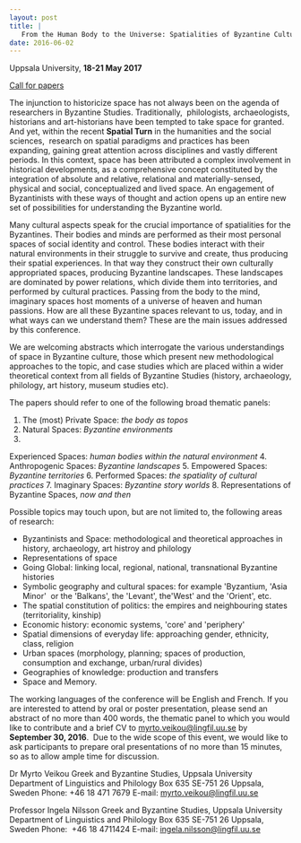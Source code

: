 ```yaml
---
layout: post
title: |
   From the Human Body to the Universe: Spatialities of Byzantine Culture
date: 2016-06-02
---
```


Uppsala University, **18-21 May 2017**

[Call for
papers](http://www.grekiska.net/wp-content/uploads/2016/06/CFP_Space.docx)

The
injunction to historicize space has not always been on the agenda of
researchers in Byzantine Studies. Traditionally,  philologists,
archaeologists, historians and art-historians have been tempted to take
space for granted. And yet, within the recent **Spatial Turn** in the
humanities and the social sciences,  research on spatial paradigms and
practices has been expanding, gaining great attention across disciplines
and vastly different periods. In this context, space has been attributed
a complex involvement in historical developments, as a comprehensive
concept constituted by the integration of absolute and relative,
relational and materially-sensed, physical and social, conceptualized
and lived space. An engagement of Byzantinists with these ways of
thought and action opens up an entire new set of possibilities for
understanding the Byzantine world.

Many cultural aspects
speak for the crucial importance of spatialities for the Byzantines.
Their bodies and minds are performed as their most personal spaces of
social identity and control. These bodies interact with their natural
environments in their struggle to survive and create, thus producing
their spatial experiences. In that way they construct their own
culturally appropriated spaces, producing Byzantine landscapes. These
landscapes are dominated by power relations, which divide them into
territories, and performed by cultural practices. Passing from the body
to the mind, imaginary spaces host moments of a universe of heaven and
human passions. How are all these Byzantine spaces relevant to us,
today, and in what ways can we understand them? These are the main
issues addressed by this conference.

We are welcoming
abstracts which interrogate the various understandings of space in
Byzantine culture, those which present new methodological approaches to
the topic, and case studies which are placed within a wider theoretical
context from all fields of Byzantine Studies (history, archaeology,
philology, art history, museum studies etc).

The papers
should refer to one of the following broad thematic
panels:

1. The (most) Private Space: *the body as
topos*
2. Natural Spaces: *Byzantine environments*
3.
Experienced Spaces: *human bodies within the natural
environment*
4. Anthropogenic Spaces: *Byzantine
landscapes*
5. Empowered Spaces: *Byzantine territories*
6.
Performed Spaces: *the spatiality of cultural practices*
7.
Imaginary Spaces: *Byzantine story worlds*
8. Representations of
Byzantine Spaces, *now and then*

Possible topics may touch
upon, but are not limited to, the following areas of research:


-   Byzantinists and Space: methodological and theoretical approaches in
    history, archaeology, art histroy and philology
-   Representations of space
-   Going Global: linking local, regional, national, transnational
    Byzantine histories
-   Symbolic geography and cultural spaces: for example 'Byzantium,
    'Asia Minor'  or the 'Balkans', the 'Levant', the'West' and the
    'Orient', etc.
-   The spatial constitution of politics: the empires and neighbouring
    states (territoriality, kinship)
-   Economic history: economic systems, 'core' and 'periphery'
-   Spatial dimensions of everyday life: approaching gender, ethnicity,
    class, religion
-   Urban spaces (morphology, planning; spaces of production,
    consumption and exchange, urban/rural divides)
-   Geographies of knowledge: production and transfers
-   Space and Memory.


The working languages of the conference will be English and
French. If you are interested to attend by oral or poster presentation,
please send an abstract of no more than 400 words, the thematic panel to
which you would like to contribute and a brief CV to
<myrto.veikou@lingfil.uu.se> by **September 30, 2016**.  Due to the wide
scope of this event, we would like to ask participants to prepare oral
presentations of no more than 15 minutes, so as to allow ample time for
discussion.

Dr Myrto Veikou
Greek and Byzantine Studies,
Uppsala University
Department of Linguistics and Philology
Box
635
SE-751 26 Uppsala, Sweden
Phone: +46 18 471
7679
E-mail: <myrto.veikou@lingfil.uu.se>

Professor
Ingela Nilsson
Greek and Byzantine Studies, Uppsala
University
Department of Linguistics and Philology
Box
635
SE-751 26 Uppsala, Sweden
Phone:  +46 18
4711424
E-mail: <ingela.nilsson@lingfil.uu.se>
